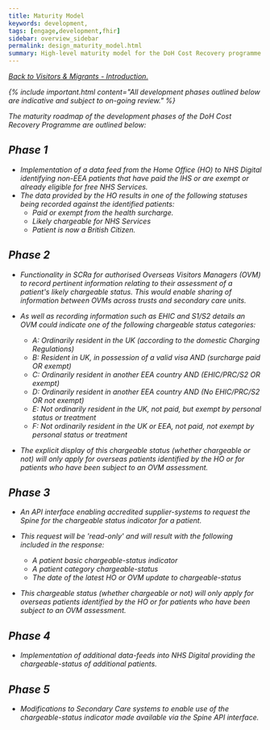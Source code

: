 ```yaml
---
title: Maturity Model
keywords: development,
tags: [engage,development,fhir]
sidebar: overview_sidebar
permalink: design_maturity_model.html
summary: High-level maturity model for the DoH Cost Recovery programme.
---
```


[<i class="fa fa-arrow-left" aria-hidden="true"/> Back to Visitors & Migrants - Introduction.](index.html)

{% include important.html content="All development phases outlined below are indicative and subject to on-going review." %}

The maturity roadmap of the development phases of the DoH Cost Recovery Programme are outlined below:

## Phase 1 ##
- Implementation of a data feed from the Home Office (HO) to NHS Digital identifying non-EEA patients that have paid the IHS or are exempt or already eligible for free NHS Services.
- The data provided by the HO results in one of the following statuses being recorded against the identified patients:
	- Paid or exempt from the health surcharge.
	- Likely chargeable for NHS Services
	- Patient is now a British Citizen.
 
## Phase 2 ##
- Functionality in SCRa for authorised Overseas Visitors Managers (OVM) to record pertinent information relating to their assessment of a patient's likely chargeable status. This would enable sharing of information between OVMs across trusts and secondary care units. 
- As well as recording information such as EHIC and S1/S2 details an OVM could indicate one of the following chargeable status categories:
	- A:	Ordinarily resident in the UK (according to the domestic Charging Regulations)
	- B:	Resident in UK, in possession of a valid visa AND (surcharge paid OR exempt)
	- C:	Ordinarily resident in another EEA country AND (EHIC/PRC/S2 OR exempt)
	- D:	Ordinarily resident in another EEA country AND (No EHIC/PRC/S2 OR not exempt)
	- E:	Not ordinarily resident in the UK, not paid, but exempt by personal status or treatment
	- F:	Not ordinarily resident in the UK or EEA, not paid, not exempt by personal status or treatment

- The explicit display of this chargeable status (whether chargeable or not) will only apply for overseas patients identified by the HO or for patients who have been subject to an OVM assessment. 

## Phase 3  ##
- An API interface enabling accredited supplier-systems to request the Spine for the chargeable status indicator for a patient.
- This request will be 'read-only' and will result with the following included in the response:
	- A patient basic chargeable-status indicator
	- A patient category chargeable-status
	- The date of the latest HO or OVM update to chargeable-status
	
- This chargeable status (whether chargeable or not) will only apply for overseas patients identified by the HO or for patients who have been subject to an OVM assessment. 


## Phase 4  ##
- Implementation of additional data-feeds into NHS Digital providing the chargeable-status of additional patients.

## Phase 5  ##
- Modifications to Secondary Care systems to enable use of the chargeable-status indicator made available via the Spine API interface.